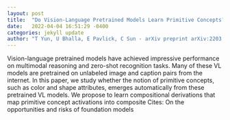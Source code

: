 ```yaml
---
layout: post
title:  "Do Vision-Language Pretrained Models Learn Primitive Concepts?"
date:   2022-04-04 16:51:29 -0400
categories: jekyll update
author: "T Yun, U Bhalla, E Pavlick, C Sun - arXiv preprint arXiv:2203.17271, 2022"
---
```

Vision-language pretrained models have achieved impressive performance on multimodal reasoning and zero-shot recognition tasks. Many of these VL models are pretrained on unlabeled image and caption pairs from the internet. In this paper, we study whether the notion of primitive concepts, such as color and shape attributes, emerges automatically from these pretrained VL models. We propose to learn compositional derivations that map primitive concept activations into composite Cites: On the opportunities and risks of foundation models